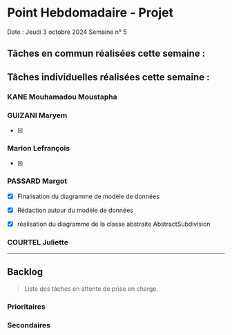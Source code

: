 # Point Hebdomadaire - Projet

Date : Jeudi 3 octobre 2024
Semaine n° 5

## Tâches en commun réalisées cette semaine :

## Tâches individuelles réalisées cette semaine :

### KANE Mouhamadou Moustapha


### GUIZANI Maryem
- [x]

### Marion Lefrançois
- [x] 

### PASSARD Margot
- [x] Finalisation du diagramme de modèle de données
- [x] Rédaction autour du modèle de données
- [x] réalisation du diagramme de la classe abstraite AbstractSubdivision  


### COURTEL Juliette


---

## Backlog

> Liste des tâches en attente de prise en charge.

### Prioritaires

### Secondaires
